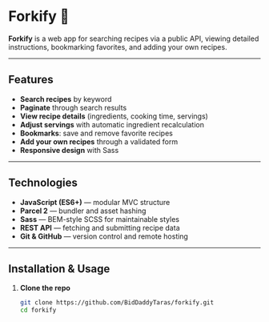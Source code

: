# Forkify 🍴

**Forkify** is a web app for searching recipes via a public API, viewing detailed instructions, bookmarking favorites, and adding your own recipes.

---

## Features

- **Search recipes** by keyword
- **Paginate** through search results
- **View recipe details** (ingredients, cooking time, servings)
- **Adjust servings** with automatic ingredient recalculation
- **Bookmarks**: save and remove favorite recipes
- **Add your own recipes** through a validated form
- **Responsive design** with Sass

---

## Technologies

- **JavaScript (ES6+)** — modular MVC structure
- **Parcel 2** — bundler and asset hashing
- **Sass** — BEM-style SCSS for maintainable styles
- **REST API** — fetching and submitting recipe data
- **Git & GitHub** — version control and remote hosting

---

## Installation & Usage

1. **Clone the repo**
   ```bash
   git clone https://github.com/BidDaddyTaras/forkify.git
   cd forkify
   ```
